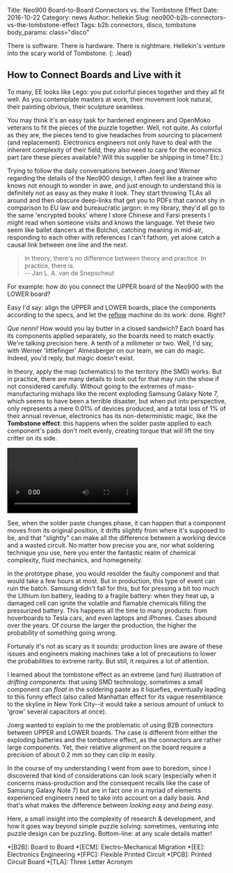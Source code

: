 Title:        Neo900 Board-to-Board Connectors vs. the Tombstone Effect
Date:         2016-10-22
Category:     news
Author:       hellekin
Slug:         neo900-b2b-connectors-vs-the-tombstone-effect
Tags:         b2b connectors, disco, tombstone
body_params:  class="disco"

There is software.  There is hardware.  There is nightmare.
Hellekin's venture into the scary world of Tombstone.
{: .lead}

## How to Connect Boards and Live with it

To many, EE looks like Lego: you put colorful pieces together and they
all fit well.  As you contemplate masters at work, their movement look
natural, their painting obvious, their sculpture seamless.

You may think it's an easy task for hardened engineers and OpenMoko
veterans to fit the pieces of the puzzle together.  Well, not quite.
As colorful as they are, the pieces tend to give headaches from
sourcing to placement (and replacement).  Electronics engineers not
only have to deal with the inherent complexity of their field, they
also need to care for the economics part (are these pieces available?
Will this supplier be shipping in time? Etc.)

Trying to follow the daily conversations between Joerg and Werner
regarding the details of the Neo900 design, I often feel like a
trainee who knows not enough to wonder in awe, and just enough to
understand this is definitely not as easy as they make it look.  They
start throwing TLAs all around and then obscure deep-links that get
you to PDFs that cannot shy in comparison to EU law and bureaucratic
jargon: in my library, they'd all go to the same 'encrypted books'
where I store Chinese and Farsi presents I might read when someone
visits and knows the language.  Yet these two seem like ballet dancers
at the Bolchoi, catching meaning in mid-air, responding to each other
with references I can't fathom, yet alone catch a causal link between
one line and the next.

> In theory, there's no difference between theory and practice. In
  practice, there is.  
  -- Jan L. A. van de Snepscheut

For example: how do you connect the UPPER board of the Neo900 with the
LOWER board?

Easy I'd say: align the UPPER and LOWER boards, place the components
according to the specs, and let the [reflow] machine do its work:
done.  Right?

_Que nenni!_ How would you lay butter in a closed sandwich? Each board
has its components applied separately, so the boards need to match
exactly.  We're talking precision here. A tenth of a millimeter or
two. Well, I'd say, with Werner 'littlefinger' Almesberger on our
team, we can do magic. Indeed, you'd reply, but magic doesn't exist.

In theory, apply the map (schematics) to the territory (the SMD)
works.  But in practice, there are many details to look out for that
may ruin the show if not considered carefully.  Without going to the
extremes of mass-manufacturing mishaps like the recent exploding
Samsung Galaxy Note 7, which seems to have been a terrible disaster,
but when put into perspective, only represents a mere 0.01% of devices
produced, and a total loss of 1% of their annual revenue, electronics
has its non-deterministic magic, like the **Tombstone effect**: this
happens when the solder paste applied to each component's pads don't
melt evenly, creating torque that will lift the tiny critter on its
side.

<video preload="auto" controls="auto">
<source src="https://b2aeaa58a57a200320db-8b65b95250e902c437b256b5abf3eac7.ssl.cf5.rackcdn.com/media_entries/11493/tombstone-3KiXlb3v924.webm" type="video/webm; codecs=&quot;vp8, vorbis&quot;"><p><a href="https://goblinrefuge.com/mediagoblin/u/hellekin/m/tombstone-effect/">Watch this video</a> on GoblinRefuge.</p></video>

See, when the solder paste changes phase, it can happen that a
component moves from its original position, it drifts slightly from
where it's supposed to be, and that "slightly" can make all the
difference between a working device and a wasted circuit.  No
matter how precise you are, nor what soldering technique you use, here
you enter the fantastic realm of chemical complexity, fluid mechanics,
and homegeneity.

In the prototype phase, you would resolder the faulty component and
that would take a few hours at most.  But in production, this type of
event can ruin the batch.  Samsung didn't fall for this, but for
pressing a bit too much the Lithium Ion battery, leading to a fragile
battery: when they heat up, a damaged cell can ignite the volatile and
flamable chemicals filling the pressurized battery.  This happens all
the time to many products: from hoverboards to Tesla cars, and even
laptops and iPhones.  Cases abound over the years.  Of course the
larger the production, the higher the probability of something going
wrong.

Fortunaly it's not as scary as it sounds: production lines are aware
of these issues and engineers making machines take a lot of
precautions to lower the probabilities to extreme rarity.  But still,
it requires a lot of attention.

I learned about the tombstone effect as an extreme (and fun)
illustration of _drifting_ components: that using SMD technology,
sometimes a small component can _float_ in the soldering paste as it
liquefies, eventually leading to this funny effect (also called
Manhattan effect for its vague resemblance to the skyline in New York
City--it would take a serious amount of unluck to 'grow' several
capacitors at once).

Joerg wanted to explain to me the problematic of using B2B connectors
between UPPER and LOWER boards.  The case is different from either the
exploding batteries and the tombstone effect, as the connectors are
rather large components.  Yet, their relative alignment on the board
require a precision of about 0.2 mm so they can clip in easily.
 
In the course of my understanding I went from awe to boredom, since I
discovered that kind of considerations can look scary (especially when
it concerns mass-production and the consequent recalls like the case
of Samsung Galaxy Note 7) but are in fact one in a myriad of elements
experienced engineers need to take into account on a daily basis.  And
that's what makes the difference between _looking easy_ and _being
easy_.

Here, a small insight into the complexity of research & development,
and how it goes way beyond simple puzzle solving: sometimes, venturing
into puzzle design can be puzzling.  Bottom-line: at any scale details
matter!


*[B2B]: Board to Board
*[ECM]: Electro-Mechanical Migration
*[EE]: Electronics Engineering
*[FPC]: Flexible Printed Circuit
*[PCB]: Printed Circuit Board
*[TLA]: Three Letter Acronym

[B2B connectors]: http://www.hirose.co.jp/cataloge_hp/ed_DF40_20140305.pdf
[reflow]: https://electronics.stackexchange.com/questions/27573/why-and-when-to-use-reflow-soldering
